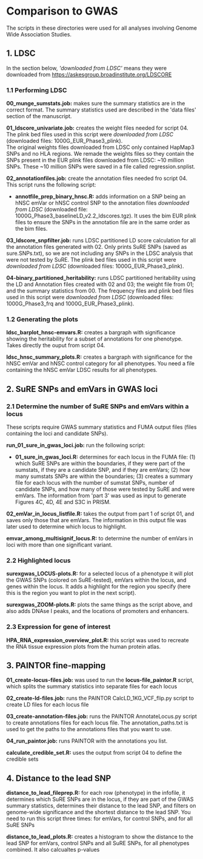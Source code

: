 # Comparison to GWAS
The scripts in these directories were used for all analyses involving Genome Wide Association Studies.

## 1. LDSC
In the section below, _'downloaded from LDSC'_ means they were downloaded from https://askesgroup.broadinstitute.org/LDSCORE
### 1.1 Performing LDSC
**00_munge_sumstats.job:** makes sure the summary statistics are in the correct format. The summary statistics used are described in the 'data files' section of the manuscript.

**01_ldscore_univariate.job:** creates the weight files needed for script 04. The plink bed files used in this script were _downloaded from LDSC_ (downloaded files: 1000G_EUR_Phase3_plink).\
The original weights files downloaded from LDSC only contained HapMap3 SNPs and no HLA regions. We remade the weights files so they contain the SNPs present in the EUR plink files downloaded from LDSC: ~10 million SNPs. These ~10 million SNPs were saved in a file called regression.snplist.

**02_annotationfiles.job:** create the annotation files needed fro script 04. \
This script runs the following script:
- **annotfile_prep_binary_hnsc.R:** adds information on a SNP being an hNSC emVar or hNSC control SNP to the annotation files _downloaded from LDSC_ (downloaded file: 1000G_Phase3_baselineLD_v2.2_ldscores.tgz). It uses the bim EUR plink files to ensure the SNPs in the annotation file are in the same order as the bim files. 

**03_ldscore_snpfilter.job:** runs LDSC partitioned LD score calculation for all the annotation files generated with 02. Only prints SuRE SNPs (saved as sure.SNPs.txt), so we are not including any SNPs in the LDSC analysis that were not tested by SuRE. The plink bed files used in this script were _downloaded from LDSC_ (downloaded files: 1000G_EUR_Phase3_plink).

**04-binary_partitioned_heritability:** runs LDSC partitioned heritability using the LD and Annotation files created with 02 and 03; the weight file from 01; and the summary statistics from 00. The frequency files and plink bed files used in this script were _downloaded from LDSC_ (downloaded files: 1000G_Phase3_frq and 1000G_EUR_Phase3_plink).

### 1.2 Generating the plots
**ldsc_barplot_hnsc-emvars.R:** creates a bargraph with significance showing the heritability for a subset of annotations for one phenotype. Takes directly the ouput from script 04.

**ldsc_hnsc_summary_plots.R:** creates a bargraph with significance for the hNSC emVar and hNSC control category for all phenotypes. You need a file containing the hNSC emVar LDSC results for all phenotypes.

## 2. SuRE SNPs and emVars in GWAS loci
### 2.1 Determine the number of SuRE SNPs and emVars within a locus
These scripts require GWAS summary statistics and FUMA output files (files containing the loci and candidate SNPs).

**run_01_sure_in_gwas_loci.job:** run the following script:
- **01_sure_in_gwas_loci.R:** determines for each locus in the FUMA file: (1) which SuRE SNPs are within the boundaries, if they were part of the sumstats, if they are a candidate SNP, and if they are emVars; (2) how many sumstats SNPs are within the boundaries; (3) creates a summary file for each locus with the number of sumstat SNPs, number of candidate SNPs, and how many of those were tested by SuRE and were emVars. The information from 'part 3' was used as input to generate Figures 4C, 4D, 4E and S3C in PRISM.

**02_emVar_in_locus_listfile.R:** takes the output from part 1 of script 01, and saves only those that are emVars. The information in this output file was later used to determine which locus to highlight.

**emvar_among_multisignif_locus.R:** to determine the number of emVars in loci with more than one significant variant.


### 2.2 Highlighted locus
**surexgwas_LOCUS-plots.R:** for a selected locus of a phenotype it will plot the GWAS SNPs (colored on SuRE-tested), emVars within the locus, and genes within the locus. It adds a highlight for the region you specify (here this is the region you want to plot in the next script). 

**surexgwas_ZOOM-plots.R:** plots the same things as the script above, and also adds DNAse I peaks, and the locations of promoters and enhancers.


### 2.3 Expression for gene of interest
**HPA_RNA_expression_overview_plot.R:** this script was used to recreate the RNA tissue expression plots from the human protein atlas.


## 3. PAINTOR fine-mapping
**01_create-locus-files.job:** was used to run the **locus-file_paintor.R** script, which splits the summary statistics into separate files for each locus

**02_create-ld-files.job:** runs the PAINTOR CalcLD_1KG_VCF_flip.py script to create LD files for each locus file

**03_create-annotation-files.job:** runs the PAINTOR AnnotateLocus.py script to create annotations files for each locus file. The annotation_paths.txt is used to get the paths to the annotations files that you want to use. 

**04_run_paintor.job:** runs PAINTOR with the annotations you list.

**calculate_credible_set.R:** uses the output from script 04 to define the credible sets


## 4. Distance to the lead SNP
**distance_to_lead_fileprep.R:** for each row (phenotype) in the infofile, it determines which SuRE SNPs are in the locus, if they are part of the GWAS summary statistics, determines their distance to the lead SNP, and filters on genome-wide significance and the shortest distance to the lead SNP. You need to run this script three times: for emVars, for control SNPs, and for all SuRE SNPs

**distance_to_lead_plots.R:** creates a histogram to show the distance to the lead SNP for emVars, control SNPs and all SuRE SNPs, for all phenotypes combined. It also calcualtes p-values


